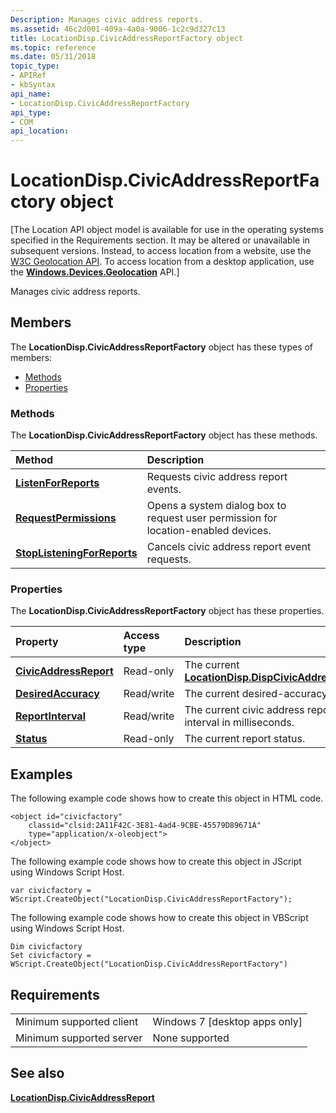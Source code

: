 ```yaml
---
Description: Manages civic address reports.
ms.assetid: 46c2d001-409a-4a0a-9006-1c2c9d327c13
title: LocationDisp.CivicAddressReportFactory object
ms.topic: reference
ms.date: 05/31/2018
topic_type: 
- APIRef
- kbSyntax
api_name: 
- LocationDisp.CivicAddressReportFactory
api_type: 
- COM
api_location: 
---
```


# LocationDisp.CivicAddressReportFactory object

\[The Location API object model is available for use in the operating systems specified in the Requirements section. It may be altered or unavailable in subsequent versions. Instead, to access location from a website, use the [W3C Geolocation API](https://docs.microsoft.com/previous-versions/windows/internet-explorer/ie-developer/samples/gg589513(v=vs.85)). To access location from a desktop application, use the [**Windows.Devices.Geolocation**](https://docs.microsoft.com/uwp/api/Windows.Devices.Geolocation) API.\]

Manages civic address reports.

## Members

The **LocationDisp.CivicAddressReportFactory** object has these types of members:

-   [Methods](#methods)
-   [Properties](#properties)

### Methods

The **LocationDisp.CivicAddressReportFactory** object has these methods.



| Method                                                                                            | Description                                                                                   |
|:--------------------------------------------------------------------------------------------------|:----------------------------------------------------------------------------------------------|
| [**ListenForReports**](locationdisp-civicaddressreportfactory-listenforreports.md)               | Requests civic address report events.<br/>                                              |
| [**RequestPermissions**](locationdisp-civicaddressreportfactory-requestpermissions.md)           | Opens a system dialog box to request user permission for location-enabled devices.<br/> |
| [**StopListeningForReports**](locationdisp-civicaddressreportfactory-stoplisteningforreports.md) | Cancels civic address report event requests.<br/>                                       |



 

### Properties

The **LocationDisp.CivicAddressReportFactory** object has these properties.



| Property                                                                                        | Access type           | Description                                                                                                |
|:------------------------------------------------------------------------------------------------|:----------------------|:-----------------------------------------------------------------------------------------------------------|
| [**CivicAddressReport**](locationdisp-dispcivicaddressreport-civicaddressreport.md)<br/> | Read-only<br/>  | The current [**LocationDisp.DispCivicAddressReport**](locationdisp-dispcivicaddressreport.md).<br/> |
| [**DesiredAccuracy**](locationdisp-civicaddressreportfactory-desiredaccuracy.md)<br/>    | Read/write<br/> | The current desired-accuracy setting.<br/>                                                           |
| [**ReportInterval**](locationdisp-civicaddressreportfactory-reportinterval.md)<br/>      | Read/write<br/> | The current civic address report event interval in milliseconds.<br/>                                |
| [**Status**](locationdisp-civicaddressreportfactory-status.md)<br/>                      | Read-only<br/>  | The current report status.<br/>                                                                      |



 

## Examples

The following example code shows how to create this object in HTML code.


```Text
<object id="civicfactory" 
    classid="clsid:2A11F42C-3E81-4ad4-9CBE-45579D89671A"
    type="application/x-oleobject">
</object>
```



The following example code shows how to create this object in JScript using Windows Script Host.


```JScript
var civicfactory = WScript.CreateObject("LocationDisp.CivicAddressReportFactory");
```



The following example code shows how to create this object in VBScript using Windows Script Host.


```VB
Dim civicfactory
Set civicfactory = WScript.CreateObject("LocationDisp.CivicAddressReportFactory")
```



## Requirements



|                                     |                                            |
|-------------------------------------|--------------------------------------------|
| Minimum supported client<br/> | Windows 7 \[desktop apps only\]<br/> |
| Minimum supported server<br/> | None supported<br/>                  |



## See also

<dl> <dt>

[**LocationDisp.CivicAddressReport**](locationdisp-dispcivicaddressreport.md)
</dt> </dl>

 

 




